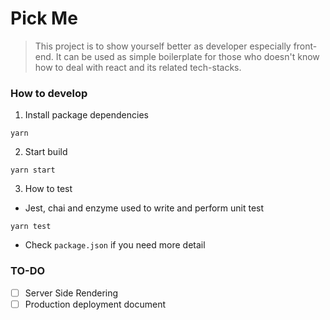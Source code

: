 # Pick Me

> This project is to show yourself better as developer especially front-end. It can be used as simple boilerplate for those who doesn't know how to deal with react and its related tech-stacks.

### How to develop

1. Install package dependencies

  ```
  yarn
  ```

2. Start build

  ```
  yarn start
  ```


3. How to test

  - Jest, chai and enzyme used to write and perform unit test

  ```
  yarn test
  ```

  - Check `package.json` if you need more detail

### TO-DO

  - [ ] Server Side Rendering
  - [ ] Production deployment document
